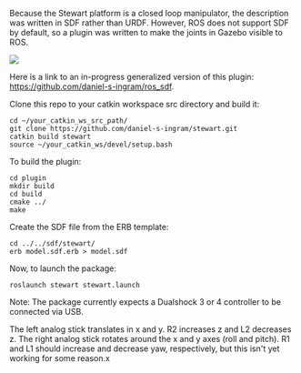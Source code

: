 Because the Stewart platform is a closed loop manipulator, the description was written in SDF rather than URDF. However, ROS does not support SDF by default, so a plugin was written to make the joints in Gazebo visible to ROS.

![](https://drive.google.com/file/d/19_pbGBhv_6Z4hBBUDaK23lttlcqpRheH/view?usp=sharing)

Here is a link to an in-progress generalized version of this plugin: https://github.com/daniel-s-ingram/ros_sdf.

Clone this repo to your catkin workspace src directory and build it:

```
cd ~/your_catkin_ws_src_path/  
git clone https://github.com/daniel-s-ingram/stewart.git  
catkin build stewart
source ~/your_catkin_ws/devel/setup.bash
```

To build the plugin:

```
cd plugin  
mkdir build  
cd build  
cmake ../  
make  
```

Create the SDF file from the ERB template:

```
cd ../../sdf/stewart/
erb model.sdf.erb > model.sdf
```

Now, to launch the package:

```
roslaunch stewart stewart.launch
```



Note: The package currently expects a Dualshock 3 or 4 controller to be connected via USB.

The left analog stick translates in x and y. R2 increases z and L2 decreases z.
The right analog stick rotates around the x and y axes (roll and pitch). R1 and L1 should increase and decrease yaw, respectively, but this isn't yet working for some reason.x
